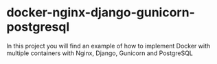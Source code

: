 # docker-nginx-django-gunicorn-postgresql
In this project you will find an example of how to implement Docker with multiple containers with Nginx, Django, Gunicorn and PostgreSQL
